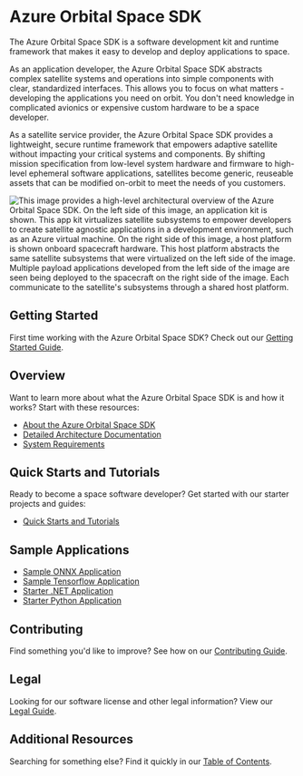# Azure Orbital Space SDK

The Azure Orbital Space SDK is a software development kit and runtime framework that makes it easy to develop and deploy applications to space.

As an application developer, the Azure Orbital Space SDK abstracts complex satellite systems and operations into simple components with clear, standardized interfaces. This allows you to focus on what matters - developing the applications you need on orbit. You don't need knowledge in complicated avionics or expensive custom hardware to be a space developer.

As a satellite service provider, the Azure Orbital Space SDK provides a lightweight, secure runtime framework that empowers adaptive satellite without impacting your critical systems and components. By shifting mission specification from low-level system hardware and firmware to high-level ephemeral software applications, satellites become generic, reuseable assets that can be modified on-orbit to meet the needs of you customers.

![This image provides a high-level architectural overview of the Azure Orbital Space SDK. On the left side of this image, an application kit is shown. This app kit virtualizes satellite subsystems to empower developers to create satellite agnostic applications in a development environment, such as an Azure virtual machine. On the right side of this image, a host platform is shown onboard spacecraft hardware. This host platform abstracts the same satellite subsystems that were virtualized on the left side of the image. Multiple payload applications developed from the left side of the image are seen being deployed to the spacecraft on the right side of the image. Each communicate to the satellite's subsystems through a shared host platform.](./docs/img/AzureOrbitalSDK-Overview.png)

## Getting Started

First time working with the Azure Orbital Space SDK? Check out our [Getting Started Guide](./docs/getting_started.md).

## Overview

Want to learn more about what the Azure Orbital Space SDK is and how it works? Start with these resources:

- [About the Azure Orbital Space SDK](./docs/overview/about-space-sdk.md)
- [Detailed Architecture Documentation](./docs/architecture/README.md)
- [System Requirements](./docs/overview/requirements.md)

## Quick Starts and Tutorials

Ready to become a space software developer? Get started with our starter projects and guides:

- [Quick Starts and Tutorials](./docs/quick-starts/README.md)

## Sample Applications

- [Sample ONNX Application](./samples/payloadapps/python/shipdetector-onnx/placeholder)
- [Sample Tensorflow Application](./samples/payloadapps/python/shipdetector-tf/placeholder)
- [Starter .NET Application](./samples/payloadapps/dotnet/starter-app/placeholder)
- [Starter Python Application](./samples/payloadapps/python/starter-app/placeholder)

## Contributing

Find something you'd like to improve? See how on our [Contributing Guide](./CONTRIBUTING.md).

## Legal

Looking for our software license and other legal information? View our [Legal Guide](./LEGAL.md).

## Additional Resources

Searching for something else? Find it quickly in our [Table of Contents](./docs/table_of_contents.md).
